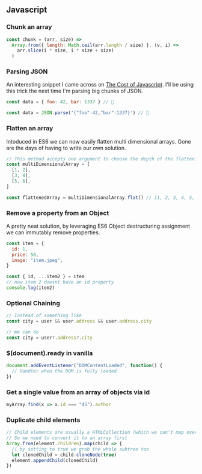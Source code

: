## Javascript

### Chunk an array

```js
const chunk = (arr, size) =>
  Array.from({ length: Math.ceil(arr.length / size) }, (v, i) =>
    arr.slice(i * size, i * size + size)
  )
```

### Parsing JSON

An interesting snippet I came across on [The Cost of Javascript](https://v8.dev/blog/cost-of-javascript-2019#json). I'll be using this trick the next time I'm parsing big chunks of JSON.

```js
const data = { foo: 42, bar: 1337 } // 🐌

const data = JSON.parse('{"foo":42,"bar":1337}') // 🚀
```



### Flatten an array

Intoduced in ES6 we can now easily flatten multi dimensional arrays. Gone are the days of having to write our own solution.

```js
// This method accepts one argument to choose the depth of the flattening
const multiDimensionalArray = [
  [1, 2],
  [3, 4],
  [5, 6],
]

const flattenedArray = multiDimensionalArray.flat() // [1, 2, 3, 4, 5, 6]
```

### Remove a property from an Object

A pretty neat solution, by leveraging ES6 Object destructuring assignment we can immutably remove properties.

```js
const item = {
  id: 1,
  price: 50,
  image: "item.jpeg",
}

const { id, ...item2 } = item
// now item 2 doesnt have an id property
console.log(item2)
```

### Optional Chaining

```js
// Instead of something like
const city = user && user.address && user.address.city

// We can do
const city = user?.address?.city
```

### \$(document).ready in vanilla

```js
document.addEventListener("DOMContentLoaded", function() {
  // Handler when the DOM is fully loaded
})
```

### Get a single value from an array of objects via id

```js
myArray.find(x => x.id === "45").author
```

### Duplicate child elements

```js
// Child elements are usually a HTMLCollection (which we can't map over)
// So we need to convert it to an array first
Array.from(element.children).map(child => {
  // by setting to true we grab the whole subtree too
  let clonedChild = child.cloneNode(true)
  element.appendChild(clonedChild)
})
```
